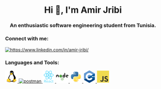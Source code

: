 <h1 align="center">Hi 👋, I'm Amir Jribi</h1>
<h3 align="center">An enthusiastic software engineering student from Tunisia.</h3>

<h3 align="left">Connect with me:</h3>
<p align="left">
<a href="https://www.linkedin.com/in/amir-jribi/" target="blank"><img align="center" src="https://raw.githubusercontent.com/rahuldkjain/github-profile-readme-generator/master/src/images/icons/Social/linked-in-alt.svg" alt="https://www.linkedin.com/in/amir-jribi/" height="30" width="40" /></a>
</p>

<h3 align="left">Languages and Tools:</h3>
<p align="left">
  <a href="https://www.linux.org/" target="_blank" rel="noreferrer">
    <img src="https://raw.githubusercontent.com/devicons/devicon/master/icons/linux/linux-original.svg" alt="linux" width="40" height="40"/>
  </a>
  <a href="https://postman.com" target="_blank" rel="noreferrer">
    <img src="https://www.vectorlogo.zone/logos/getpostman/getpostman-icon.svg" alt="postman" width="40" height="40"/>
  </a>
  <a href="https://reactjs.org/" target="_blank" rel="noreferrer">
    <img src="https://raw.githubusercontent.com/devicons/devicon/master/icons/react/react-original-wordmark.svg" alt="react" width="40" height="40"/>
  </a>
  <a href="https://nodejs.org/" target="_blank" rel="noreferrer">
    <img src="https://raw.githubusercontent.com/devicons/devicon/master/icons/nodejs/nodejs-original-wordmark.svg" alt="nodejs" width="40" height="40"/>
  </a>
  <a href="https://www.python.org" target="_blank" rel="noreferrer">
    <img src="https://raw.githubusercontent.com/devicons/devicon/master/icons/python/python-original.svg" alt="python" width="40" height="40"/>
  </a>
  <a href="https://www.w3schools.com/cpp/" target="_blank" rel="noreferrer">
    <img src="https://raw.githubusercontent.com/devicons/devicon/master/icons/cplusplus/cplusplus-original.svg" alt="cplusplus" width="40" height="40"/>
  </a>
  <a href="https://www.javascript.com/" target="_blank" rel="noreferrer">
    <img src="https://raw.githubusercontent.com/devicons/devicon/master/icons/javascript/javascript-original.svg" alt="javascript" width="40" height="40"/>
  </a>
</p>
<!-- <h3 align="left">Competetive Progrmming Plateform:</h3> -->
<!-- <p>
<a href="https://codeforces.com/profile/Bouttouwa" target="_blank">
    <svg xmlns="http://www.w3.org/2000/svg" viewBox="0 0 24 24" width="40" height="40">
        <path fill="#F44336" d="M24 19.5V12a1.5 1.5 0 0 0-1.5-1.5h-3A1.5 1.5 0 0 0 18 12v7.5a1.5 1.5 0 0 0 1.5 1.5h3a1.5 1.5 0 0 0 1.5-1.5z"></path>
        <path fill="#2196F3" d="M13.5 21a1.5 1.5 0 0 0 1.5-1.5v-15A1.5 1.5 0 0 0 13.5 3h-3C9.673 3 9 3.672 9 4.5v15c0 .828.673 1.5 1.5 1.5h3z"></path>
        <path fill="#FFC107" d="M0 19.5c0 .828.673 1.5 1.5 1.5h3A1.5 1.5 0 0 0 6 19.5V9a1.5 1.5 0 0 0-1.5-1.5h-3C.673 7.5 0 8.172 0 9v10.5z"></path>
    </svg>
</a>


</p>
 -->
